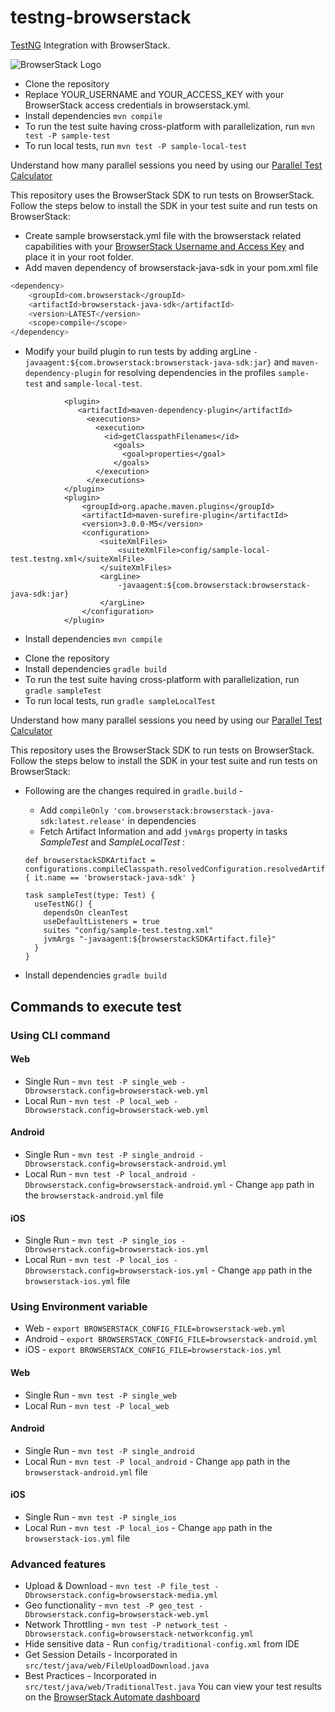 # testng-browserstack

[TestNG](http://testng.org) Integration with BrowserStack.

![BrowserStack Logo](https://d98b8t1nnulk5.cloudfront.net/production/images/layout/logo-header.png?1469004780)



- Clone the repository
- Replace YOUR_USERNAME and YOUR_ACCESS_KEY with your BrowserStack access credentials in browserstack.yml.
- Install dependencies `mvn compile`
- To run the test suite having cross-platform with parallelization, run `mvn test -P sample-test`
- To run local tests, run `mvn test -P sample-local-test`

Understand how many parallel sessions you need by using our [Parallel Test Calculator](https://www.browserstack.com/automate/parallel-calculator?ref=github)


This repository uses the BrowserStack SDK to run tests on BrowserStack. Follow the steps below to install the SDK in your test suite and run tests on BrowserStack:

* Create sample browserstack.yml file with the browserstack related capabilities with your [BrowserStack Username and Access Key](https://www.browserstack.com/accounts/settings) and place it in your root folder.
* Add maven dependency of browserstack-java-sdk in your pom.xml file
```sh
<dependency>
    <groupId>com.browserstack</groupId>
    <artifactId>browserstack-java-sdk</artifactId>
    <version>LATEST</version>
    <scope>compile</scope>
</dependency>
```
* Modify your build plugin to run tests by adding argLine `-javaagent:${com.browserstack:browserstack-java-sdk:jar}` and `maven-dependency-plugin` for resolving dependencies in the profiles `sample-test` and `sample-local-test`.
```
            <plugin>
               <artifactId>maven-dependency-plugin</artifactId>
                 <executions>
                   <execution>
                     <id>getClasspathFilenames</id>
                       <goals>
                         <goal>properties</goal>
                       </goals>
                   </execution>
                 </executions>
            </plugin>
            <plugin>
                <groupId>org.apache.maven.plugins</groupId>
                <artifactId>maven-surefire-plugin</artifactId>
                <version>3.0.0-M5</version>
                <configuration>
                    <suiteXmlFiles>
                        <suiteXmlFile>config/sample-local-test.testng.xml</suiteXmlFile>
                    </suiteXmlFiles>
                    <argLine>
                        -javaagent:${com.browserstack:browserstack-java-sdk:jar}
                    </argLine>
                </configuration>
            </plugin>
```
* Install dependencies `mvn compile`



- Clone the repository
- Install dependencies `gradle build`
- To run the test suite having cross-platform with parallelization, run `gradle sampleTest`
- To run local tests, run `gradle sampleLocalTest`

Understand how many parallel sessions you need by using our [Parallel Test Calculator](https://www.browserstack.com/automate/parallel-calculator?ref=github)


This repository uses the BrowserStack SDK to run tests on BrowserStack. Follow the steps below to install the SDK in your test suite and run tests on BrowserStack:

* Following are the changes required in `gradle.build` -
    * Add `compileOnly 'com.browserstack:browserstack-java-sdk:latest.release'` in dependencies
    * Fetch Artifact Information and add `jvmArgs` property in tasks *SampleTest* and *SampleLocalTest* :
  ```
  def browserstackSDKArtifact = configurations.compileClasspath.resolvedConfiguration.resolvedArtifacts.find { it.name == 'browserstack-java-sdk' }
  
  task sampleTest(type: Test) {
    useTestNG() {
      dependsOn cleanTest
      useDefaultListeners = true
      suites "config/sample-test.testng.xml"
      jvmArgs "-javaagent:${browserstackSDKArtifact.file}"
    }
  }
  ```

* Install dependencies `gradle build`

## Commands to execute test
### Using CLI command
#### Web
* Single Run - `mvn test -P single_web -Dbrowserstack.config=browserstack-web.yml`
* Local Run - `mvn test -P local_web -Dbrowserstack.config=browserstack-web.yml`

#### Android
* Single Run - `mvn test -P single_android -Dbrowserstack.config=browserstack-android.yml`
* Local Run - `mvn test -P local_android -Dbrowserstack.config=browserstack-android.yml` - Change `app` path in the `browserstack-android.yml` file

#### iOS
* Single Run - `mvn test -P single_ios -Dbrowserstack.config=browserstack-ios.yml`
* Local Run - `mvn test -P local_ios -Dbrowserstack.config=browserstack-ios.yml` - Change `app` path in the `browserstack-ios.yml` file

### Using Environment variable
* Web - `export BROWSERSTACK_CONFIG_FILE=browserstack-web.yml`
* Android - `export BROWSERSTACK_CONFIG_FILE=browserstack-android.yml`
* iOS - `export BROWSERSTACK_CONFIG_FILE=browserstack-ios.yml`

#### Web
* Single Run - `mvn test -P single_web`
* Local Run - `mvn test -P local_web`

#### Android
* Single Run - `mvn test -P single_android`
* Local Run - `mvn test -P local_android` - Change `app` path in the `browserstack-android.yml` file

#### iOS
* Single Run - `mvn test -P single_ios`
* Local Run - `mvn test -P local_ios` - Change `app` path in the `browserstack-ios.yml` file

### Advanced features
* Upload & Download - `mvn test -P file_test -Dbrowserstack.config=browserstack-media.yml`
* Geo functionality - `mvn test -P geo_test -Dbrowserstack.config=browserstack-web.yml`
* Network Throttling - `mvn test -P network_test -Dbrowserstack.config=browserstack-networkconfig.yml`
* Hide sensitive data - Run `config/traditional-config.xml` from IDE
* Get Session Details - Incorporated in `src/test/java/web/FileUploadDownload.java`
* Best Practices - Incorporated in `src/test/java/web/TraditionalTest.java`
You can view your test results on the [BrowserStack Automate dashboard](https://www.browserstack.com/automate)

